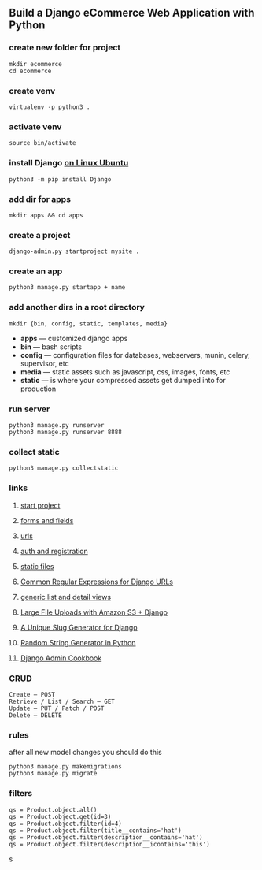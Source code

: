 ## Build a Django eCommerce Web Application with Python

### create new folder for project
```
mkdir ecommerce
cd ecommerce
```

### create venv
```
virtualenv -p python3 .
```

### activate venv
```
source bin/activate
```

### install Django [on Linux Ubuntu](https://www.codingforentrepreneurs.com/blog/install-django-on-linux-ubuntu/)
```
python3 -m pip install Django
```

### add dir for apps
```
mkdir apps && cd apps
```

### create a project
```
django-admin.py startproject mysite .
```

### create an app
```
python3 manage.py startapp + name
```

### add another dirs in a root directory
```
mkdir {bin, config, static, templates, media}
```
- **apps** — customized django apps
- **bin** — bash scripts
- **config** — configuration files for databases, webservers, munin, celery, supervisor, etc
- **media** — static assets such as javascript, css, images, fonts, etc
- **static** — is where your compressed assets get dumped into for production

### run server
```
python3 manage.py runserver
python3 manage.py runserver 8888
```

### collect static
```
python3 manage.py collectstatic
```

### links
1. [start project](https://realpython.com/customize-django-admin-python/)
1. [forms and fields](https://docs.djangoproject.com/en/3.1/ref/forms/fields/)
1. [urls](https://docs.djangoproject.com/en/3.1/topics/http/urls/)
1. [auth and registration](https://docs.djangoproject.com/en/3.1/topics/auth/default/)
1. [static files](https://docs.djangoproject.com/en/3.1/howto/static-files/)
1. [Common Regular Expressions for Django URLs](https://www.codingforentrepreneurs.com/blog/common-regular-expressions-for-django-urls)
1. [generic list and detail views](https://developer.mozilla.org/en-US/docs/Learn/Server-side/Django/Generic_views)
1. [Large File Uploads with Amazon S3 + Django](https://www.codingforentrepreneurs.com/blog/large-file-uploads-with-amazon-s3-django/)
1. [A Unique Slug Generator for Django](https://www.codingforentrepreneurs.com/blog/a-unique-slug-generator-for-django/)
1. [Random String Generator in Python](https://www.codingforentrepreneurs.com/blog/random-string-generator-in-python/)

1. [Django Admin Cookbook](https://books.agiliq.com/projects/django-admin-cookbook/en/latest/index.html)


### CRUD
```
Create — POST
Retrieve / List / Search — GET
Update — PUT / Patch / POST
Delete — DELETE
```

### rules
after all new model changes you should do this
```
python3 manage.py makemigrations
python3 manage.py migrate
```

### filters
```
qs = Product.object.all()
qs = Product.object.get(id=3)
qs = Product.object.filter(id=4)
qs = Product.object.filter(title__contains='hat')
qs = Product.object.filter(description__contains='hat')
qs = Product.object.filter(description__icontains='this')
```
s